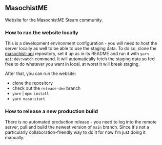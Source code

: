 ## MasochistME

Website for the MasochistME Steam community.

### How to run the website locally

This is a development environment configuration - you will need to host the server locally as well to be able to use the staging data. To do so, clone the [masochist-api](https://github.com/MasochistME/masochist-api) repository, set it up as in its README and run it with `yarn api:dev:watch` command. It will automatically fetch the staging data so feel free to do whatever you want in local, at worst it will break staging. 

After that, you can run the website:

- clone the repository
- check out the `release-dev` branch
- `yarn` | `npm install`
- `yarn maso:start`

### How to release a new production build

There is no automated production release - you need to log into the remote server, pull and build the newest version of `main` branch. Since it's not a particularly collaboration-friendly way to do it for now I'm just doing it manually.
